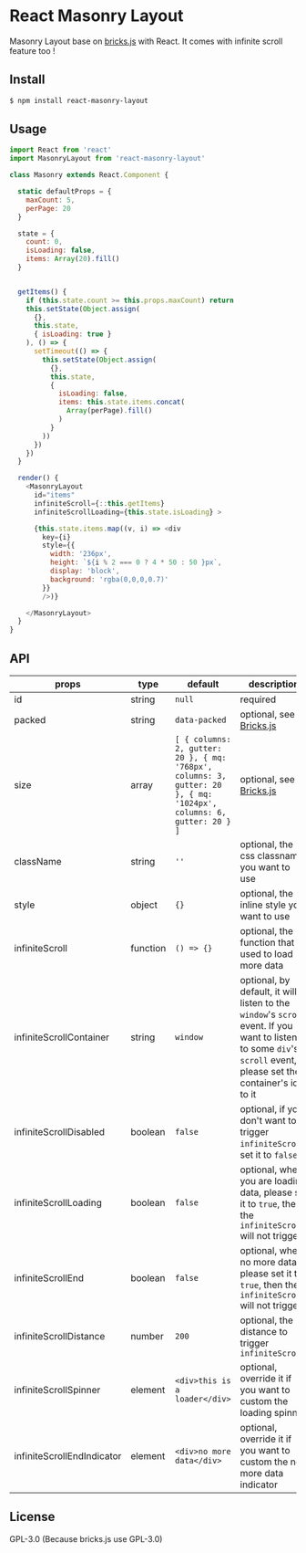 React Masonry Layout
====================

Masonry Layout base on [bricks.js](https://github.com/callmecavs/bricks.js) with React.
It comes with infinite scroll feature too !

## Install

```bash
$ npm install react-masonry-layout
```

## Usage

```js
import React from 'react'
import MasonryLayout from 'react-masonry-layout'

class Masonry extends React.Component {

  static defaultProps = {
    maxCount: 5,
    perPage: 20
  }

  state = {
    count: 0,
    isLoading: false,
    items: Array(20).fill()
  }


  getItems() {
    if (this.state.count >= this.props.maxCount) return
    this.setState(Object.assign(
      {},
      this.state,
      { isLoading: true }
    ), () => {
      setTimeout(() => {
        this.setState(Object.assign(
          {},
          this.state,
          {
            isLoading: false,
            items: this.state.items.concat(
              Array(perPage).fill()
            )
          }
        ))
      })
    })
  }

  render() {
    <MasonryLayout
      id="items"
      infiniteScroll={::this.getItems}
      infiniteScrollLoading={this.state.isLoading} >

      {this.state.items.map((v, i) => <div
        key={i}
        style={{
          width: '236px',
          height: `${i % 2 === 0 ? 4 * 50 : 50 }px`,
          display: 'block',
          background: 'rgba(0,0,0,0.7)'
        }}
        />)}

    </MasonryLayout>
  }
}
```

## API

|       props        |        type       |       default      |     description    |
|--------------------|-------------------|--------------------|--------------------|
|        id          |       string      |        `null`      | required           |
|      packed        |       string      |    `data-packed`   | optional, see [Bricks.js](https://github.com/callmecavs/bricks.js) |
|       size         |       array       |    `[ { columns: 2, gutter: 20 }, { mq: '768px', columns: 3, gutter: 20 }, { mq: '1024px', columns: 6, gutter: 20 } ]` | optional, see [Bricks.js](https://github.com/callmecavs/bricks.js) |
|     className      |       string      |         `''`       | optional, the css classname you want to use |
|       style        |       object      |         `{}`       | optional, the inline style you want to use |
|  infiniteScroll    |      function     |      `() => {}`    | optional, the function that used to load more data |
|  infiniteScrollContainer|  string     |        `window`    | optional, by default, it will listen to the `window`'s `scroll` event. If you want to listen to some `div`'s `scroll` event, please set the container's id to it |
|  infiniteScrollDisabled |  boolean    |       `false`      | optional, if you don't want to trigger `infiniteScroll`, set it to `false` |
|  infiniteScrollLoading  |  boolean    |       `false`      | optional, when you are loading data, please set it to `true`, then the `infiniteScroll` will not trigger |
|  infiniteScrollEnd      |  boolean    |       `false`      | optional, when no more data, please set it to `true`, then the `infiniteScroll` will not trigger |
|  infiniteScrollDistance |  number     |        `200`       | optional, the distance to trigger `infiniteScroll` |
|  infiniteScrollSpinner  |  element    | `<div>this is a loader</div>` | optional, override it if you want to custom the loading spinner |
|  infiniteScrollEndIndicator | element | `<div>no more data</div>`     | optional, override it if you want to custom the no more data indicator |


## License

GPL-3.0 (Because bricks.js use GPL-3.0)

